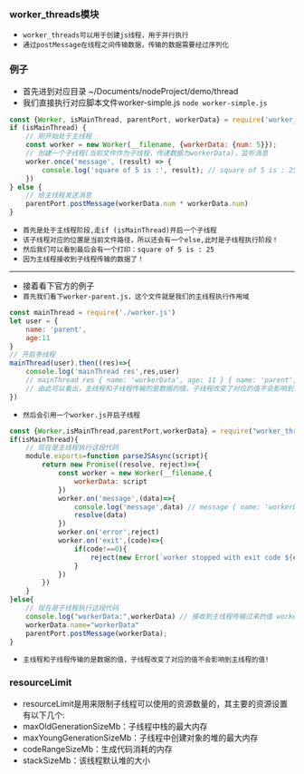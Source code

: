 ### worker_threads模块
* `worker_threads可以用于创建js线程，用于并行执行`
* `通过postMessage在线程之间传输数据，传输的数据需要经过序列化`

### 例子
* 首先进到对应目录  ~/Documents/nodeProject/demo/thread
* 我们直接执行对应脚本文件worker-simple.js `node worker-simple.js`
```js
const {Worker, isMainThread, parentPort, workerData} = require('worker_threads');
if (isMainThread) {
    // 刚开始处于主线程
    const worker = new Worker(__filename, {workerData: {num: 5}});
    // 创建一个子线程(当前文件作为子线程，传递数据为workerData)，监听消息
    worker.once('message', (result) => {
        console.log('square of 5 is :', result); // square of 5 is : 25
    })
} else {
    // 给主线程发送消息
    parentPort.postMessage(workerData.num * workerData.num)
}
```
* `首先是处于主线程阶段,走if (isMainThread)开启一个子线程`
* `该子线程对应的位置是当前文件路径，所以还会有一个else,此时是子线程执行阶段！`
* `然后我们可以看到最后会有一个打印：square of 5 is : 25`
* `因为主线程接收到子线程传输的数据了！`
---
* 接着看下官方的例子
* `首先我们看下worker-parent.js，这个文件就是我们的主线程执行作用域`
```js
const mainThread = require('./worker.js')
let user = {
    name: 'parent',
    age:11
}
// 开启多线程
mainThread(user).then((res)=>{
    console.log('mainThread res',res,user)
    // mainThread res { name: 'workerData', age: 11 } { name: 'parent', age: 11 }
    // 由此可以看出，主线程和子线程传输的是数据的值，子线程改变了对应的值不会影响到主线程的值
})
```
* `然后会引用一个worker.js开启子线程`
```js
const {Worker,isMainThread,parentPort,workerData} = require("worker_threads")
if(isMainThread){
    // 现在是主线程执行这段代码
    module.exports=function parseJSAsync(script){
        return new Promise((resolve, reject)=>{
            const worker = new Worker(__filename,{
                workerData: script
            })
            worker.on('message',(data)=>{
                console.log('message',data) // message { name: 'workerData', age: 11 }
                resolve(data)
            })
            worker.on('error',reject)
            worker.on('exit',(code)=>{
                if(code!==0){
                    reject(new Error(`worker stopped with exit code ${code}`))
                }
            })
        })
    }
}else{
    // 现在是子线程执行这段代码
    console.log("workerData:",workerData) // 接收到主线程传输过来的值 workerData: { name: 'parent', age: 11 }
    workerData.name="workerData"
    parentPort.postMessage(workerData);
}
```
* `主线程和子线程传输的是数据的值，子线程改变了对应的值不会影响到主线程的值!`


### resourceLimit
* resourceLimit是用来限制子线程可以使用的资源数量的，其主要的资源设置有以下几个:
* maxOldGenerationSizeMb：子线程中栈的最大内存
* maxYoungGenerationSizeMb：子线程中创建对象的堆的最大内存
* codeRangeSizeMb：生成代码消耗的内存
* stackSizeMb：该线程默认堆的大小




